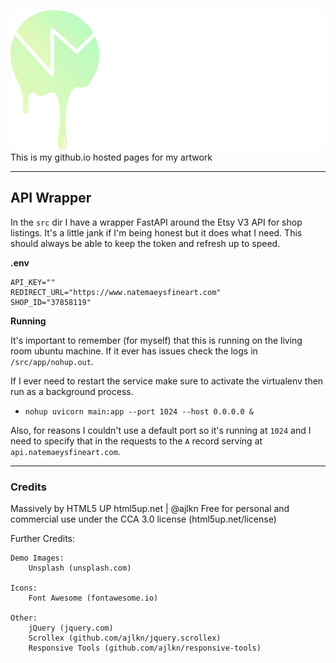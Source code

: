 ![](images/NMFA_Color_White.png)
This is my github.io hosted pages for my artwork

---
## API Wrapper

In the `src` dir I have a wrapper FastAPI around the Etsy V3 API for shop listings. It's a little jank if I'm being honest but it does what I need. This should always be able to keep the token and refresh up to speed.

**.env**
```
API_KEY=""
REDIRECT_URL="https://www.natemaeysfineart.com"
SHOP_ID="37858119"
```

**Running**

It's important to remember (for myself) that this is running on the living room ubuntu machine. If it ever has issues check the logs in `/src/app/nohup.out`. 

If I ever need to restart the service make sure to activate the virtualenv then run as a background process.

- `nohup uvicorn main:app --port 1024 --host 0.0.0.0 &`

Also, for reasons I couldn't use a default port so it's running at `1024` and I need to specify that in the requests to the `A` record serving at `api.natemaeysfineart.com`.

---
### Credits

Massively by HTML5 UP
html5up.net | @ajlkn
Free for personal and commercial use under the CCA 3.0 license (html5up.net/license)

Further Credits:

	Demo Images:
		Unsplash (unsplash.com)

	Icons:
		Font Awesome (fontawesome.io)

	Other:
		jQuery (jquery.com)
		Scrollex (github.com/ajlkn/jquery.scrollex)
		Responsive Tools (github.com/ajlkn/responsive-tools)
